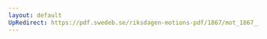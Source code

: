 ```yaml
---
layout: default
UpRedirect: https://pdf.swedeb.se/riksdagen-motions-pdf/1867/mot_1867__ak__00129.pdf
---
```

